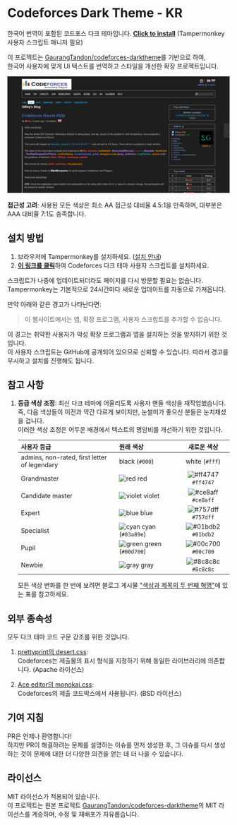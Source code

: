 # Codeforces Dark Theme - KR

한국어 번역이 포함된 코드포스 다크 테마입니다. [**Click to install**](https://raw.githubusercontent.com/groun519/codeforces-darktheme-korean/main/codeforces-korean-darktheme.user.js) (Tampermonkey 사용자 스크립트 매니저 필요)

이 프로젝트는 [GaurangTandon/codeforces-darktheme](https://github.com/GaurangTandon/codeforces-darktheme)를 기반으로 하여,  
한국어 사용자에 맞게 UI 텍스트를 번역하고 스타일을 개선한 확장 프로젝트입니다.

![screenshot of home page](./imgs/screenshot.png)

**접근성 고려**: 사용된 모든 색상은 최소 AA 접근성 대비율 4.5:1을 만족하며, 대부분은 AAA 대비율 7:1도 충족합니다.

## 설치 방법

1. 브라우저에 Tampermonkey를 설치하세요. ([설치 안내](https://tampermonkey.net/))
2. [**이 링크를 클릭**](https://raw.githubusercontent.com/groun519/codeforces-darktheme-korean/main/codeforces-korean-darktheme.user.js)하여 Codeforces 다크 테마 사용자 스크립트를 설치하세요.

스크립트가 나중에 업데이트되더라도 페이지를 다시 방문할 필요는 없습니다.  
Tampermonkey는 기본적으로 24시간마다 새로운 업데이트를 자동으로 가져옵니다.

만약 아래와 같은 경고가 나타난다면:

> 이 웹사이트에서는 앱, 확장 프로그램, 사용자 스크립트를 추가할 수 없습니다.

이 경고는 취약한 사용자가 악성 확장 프로그램과 앱을 설치하는 것을 방지하기 위한 것입니다.  
이 사용자 스크립트는 GitHub에 공개되어 있으므로 신뢰할 수 있습니다. 따라서 경고를 무시하고 설치를 진행해도 됩니다.

## 참고 사항

1. **등급 색상 조정**: 최신 다크 테마에 어울리도록 사용자 핸들 색상을 재작업했습니다.  
   즉, 다음 색상들이 이전과 약간 다르게 보이지만, 눈썰미가 좋으신 분들은 눈치채셨을 겁니다.  
   이러한 색상 조정은 어두운 배경에서 텍스트의 명암비를 개선하기 위한 것입니다.

    | 사용자 등급                                        | 원래 색상                                                            |                             새로운 색상                              |
    | -------------------------------------------- | ------------------------------------------------------------------------- | :----------------------------------------------------------------: |
    | admins, non-rated, first letter of legendary | black (`#000`)                                                            |                           white (`#fff`)                           |
    | Grandmaster                                  | ![red](https://user-images.githubusercontent.com/62207434/181259908-2df502e7-c398-4407-9bd6-1da3cdd8b920.png) red                  | ![#ff4747](https://user-images.githubusercontent.com/62207434/181260614-2738b0d5-f52d-4411-bd79-2ab9f9c37043.png) `#ff4747` |
    | Candidate master                             | ![violet](https://user-images.githubusercontent.com/62207434/181260265-1be718c2-e867-44d0-a066-e588e480fe3b.png) violet            | ![#ce8aff](https://user-images.githubusercontent.com/62207434/181260624-c29a5d22-6c11-4c19-9874-0acc28c64e3e.png) `#ce8aff` |
    | Expert                                       | ![blue](https://user-images.githubusercontent.com/62207434/181260319-bf58addb-b327-4c31-a340-6fde2c6c30d6.png) blue                | ![#757dff](https://user-images.githubusercontent.com/62207434/181260628-a04e4ed5-43b4-485a-8156-8c4a380a4d11.png) `#757dff` |
    | Specialist                                   | ![cyan](https://user-images.githubusercontent.com/62207434/181260378-738f0f7a-5302-41f1-851d-efcad298c265.png) cyan (`#03a89e`)    | ![#01bdb2](https://user-images.githubusercontent.com/62207434/181260639-e6cfad86-0b25-4f07-a23d-4ca73b17885b.png) `#01bdb2` |
    | Pupil                                        | ![green](https://user-images.githubusercontent.com/62207434/181260440-9b43353d-07ad-4c5c-bde7-1703bb413ac3.png) green (`#00d700`) | ![#00c700](https://user-images.githubusercontent.com/62207434/181260653-430462ca-ff29-48a4-ae08-d5ccbda4d648.png) `#00c700` |
    | Newbie                                       | ![gray](https://user-images.githubusercontent.com/62207434/181260480-d0c737a4-7367-454a-9dd2-3ebea0019265.png) gray                | ![#8c8c8c](https://user-images.githubusercontent.com/62207434/181260660-440aab86-daaa-495f-97be-72ab4463f114.png) `#8c8c8c` |

    모든 색상 변화를 한 번에 보려면 블로그 게시물 ["색상과 제목의 두 번째 혁명"](https://codeforces.com/blog/entry/20638)에 있는 표를 참고하세요.

## 외부 종속성

모두 다크 테마 코드 구문 강조를 위한 것입니다.

1. [prettyprint의 desert.css](https://github.com/google/code-prettify/blob/master/styles/desert.css):  
   Codeforces는 제출물의 표시 형식을 지정하기 위해 동일한 라이브러리에 의존합니다. (Apache 라이선스)

2. [Ace editor의 monokai.css](https://github.com/ajaxorg/ace/blob/master/lib/ace/theme/monokai.css):  
   Codeforces의 제출 코드박스에서 사용됩니다. (BSD 라이선스)

## 기여 지침

PR은 언제나 환영합니다!  
하지만 PR이 해결하려는 문제를 설명하는 이슈를 먼저 생성한 후, 그 이슈를 다시 생성하는 것이 문제에 대한 더 다양한 의견을 얻는 데 더 나을 수 있습니다.

## 라이선스

MIT 라이선스가 적용되어 있습니다.  
이 프로젝트는 원본 프로젝트 [GaurangTandon/codeforces-darktheme](https://github.com/GaurangTandon/codeforces-darktheme)의 MIT 라이선스를 계승하며, 수정 및 재배포가 자유롭습니다.
